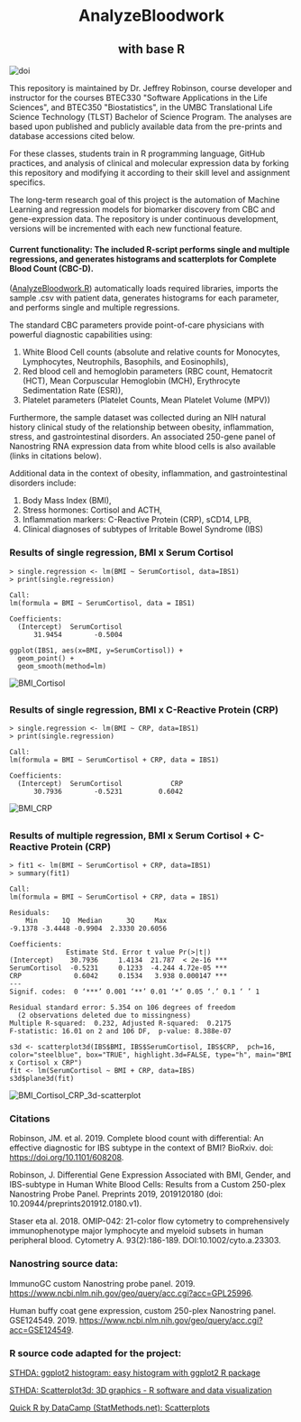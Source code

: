 <h1 align="center">
AnalyzeBloodwork</h1>
<h2 align="center">
with base R</h2>

![doi](../master/Images/zenodo.3373938.svg?sanitize=true)

This repository is maintained by Dr. Jeffrey Robinson, course developer and instructor for the courses BTEC330 "Software Applications in the Life Sciences", and BTEC350 "Biostatistics", in the UMBC Translational Life Science Technology (TLST) Bachelor of Science Program.  The analyses are based upon published and publicly available data from the pre-prints and database accessions cited below. 

For these classes, students train in R programming language, GitHub practices, and analysis of clinical and molecular expression data by forking this repository and modifying it according to their skill level and assignment specifics.

The long-term research goal of this project is the automation of Machine Learning and regression models for biomarker discovery from CBC and gene-expression data. The repository is under continuous development, versions will be incremented with each new functional feature. 

#### Current functionality: The included R-script performs single and multiple regressions, and generates histograms and scatterplots for Complete Blood Count (CBC-D).

([AnalyzeBloodwork.R](../master/AnalyzeBloodwork.R)) automatically loads required libraries, imports the sample .csv with patient data, generates histograms for each parameter, and performs single and multiple regressions.

The standard CBC parameters provide point-of-care physicians with powerful diagnostic capabilities using: 

1) White Blood Cell counts (absolute and relative counts for Monocytes, Lymphocytes, Neutrophils, Basophils, and Eosinophils), 
2) Red blood cell and hemoglobin parameters (RBC count, Hematocrit (HCT), Mean Corpuscular Hemoglobin (MCH), Erythrocyte Sedimentation Rate (ESR)), 
3) Platelet parameters (Platelet Counts, Mean Platelet Volume (MPV))

Furthermore, the sample dataset was collected during an NIH natural history clinical study of the relationship between obesity, inflammation, stress, and gastrointestinal disorders.  An associated 250-gene panel of Nanostring RNA expression data from white blood cells is also available (links in citations below).

Additional data in the context of obesity, inflammation, and gastrointestinal disorders include:
1) Body Mass Index (BMI), 
2) Stress hormones: Cortisol and ACTH,
3) Inflammation markers: C-Reactive Protein (CRP), sCD14, LPB,
4) Clinical diagnoses of subtypes of Irritable Bowel Syndrome (IBS)
 
### Results of single regression, BMI x Serum Cortisol
```
> single.regression <- lm(BMI ~ SerumCortisol, data=IBS1)
> print(single.regression)

Call:
lm(formula = BMI ~ SerumCortisol, data = IBS1)

Coefficients:
  (Intercept)  SerumCortisol  
      31.9454        -0.5004  
```
```
ggplot(IBS1, aes(x=BMI, y=SerumCortisol)) +
  geom_point() +    
  geom_smooth(method=lm) 
```
![BMI_Cortisol](../master/Images/CORTxBMI.png?sanitize=true)
##
### Results of single regression, BMI x C-Reactive Protein (CRP)
```
> single.regression <- lm(BMI ~ CRP, data=IBS1)
> print(single.regression)

Call:
lm(formula = BMI ~ SerumCortisol + CRP, data = IBS1)

Coefficients:
  (Intercept)  SerumCortisol            CRP  
      30.7936        -0.5231         0.6042  

```

![BMI_CRP](../master/Images/BMIxCRP.png?sanitize=true)
##
##
### Results of multiple regression, BMI x Serum Cortisol + C-Reactive Protein (CRP)
```
> fit1 <- lm(BMI ~ SerumCortisol + CRP, data=IBS1)
> summary(fit1)

Call:
lm(formula = BMI ~ SerumCortisol + CRP, data = IBS1)

Residuals:
    Min      1Q  Median      3Q     Max 
-9.1378 -3.4448 -0.9904  2.3330 20.6056 

Coefficients:
              Estimate Std. Error t value Pr(>|t|)    
(Intercept)    30.7936     1.4134  21.787  < 2e-16 ***
SerumCortisol  -0.5231     0.1233  -4.244 4.72e-05 ***
CRP             0.6042     0.1534   3.938 0.000147 ***
---
Signif. codes:  0 ‘***’ 0.001 ‘**’ 0.01 ‘*’ 0.05 ‘.’ 0.1 ‘ ’ 1

Residual standard error: 5.354 on 106 degrees of freedom
  (2 observations deleted due to missingness)
Multiple R-squared:  0.232,	Adjusted R-squared:  0.2175 
F-statistic: 16.01 on 2 and 106 DF,  p-value: 8.388e-07
```
```
s3d <- scatterplot3d(IBS$BMI, IBS$SerumCortisol, IBS$CRP,  pch=16, color="steelblue", box="TRUE", highlight.3d=FALSE, type="h", main="BMI x Cortisol x CRP")
fit <- lm(SerumCortisol ~ BMI + CRP, data=IBS)
s3d$plane3d(fit)
```
![BMI_Cortisol_CRP_3d-scatterplot](../master/Images/MultipleRegression_3way.png?sanitize=true)

### Citations
Robinson, JM. et al. 2019. Complete blood count with differential: An effective diagnostic for IBS subtype in the context of BMI? BioRxiv. doi: https://doi.org/10.1101/608208.

Robinson, J. Differential Gene Expression Associated with BMI, Gender, and IBS-subtype in Human White Blood Cells: Results from a Custom 250-plex Nanostring Probe Panel. Preprints 2019, 2019120180 (doi: 10.20944/preprints201912.0180.v1).

Staser eta al. 2018. OMIP-042: 21-color flow cytometry to comprehensively immunophenotype major lymphocyte and myeloid subsets in human peripheral blood. Cytometry A. 93(2):186-189. DOI:10.1002/cyto.a.23303. 

### Nanostring source data: 
ImmunoGC custom Nanostring probe panel. 2019.  https://www.ncbi.nlm.nih.gov/geo/query/acc.cgi?acc=GPL25996. 

Human buffy coat gene expression, custom 250-plex Nanostring panel. GSE124549. 2019. https://www.ncbi.nlm.nih.gov/geo/query/acc.cgi?acc=GSE124549.  


### R source code adapted for the project:
[STHDA: ggplot2 histogram: easy histogram with ggplot2 R package](http://www.sthda.com/english/articles/40-regression-analysis/167-simple-linear-regression-in-r/)

[STHDA: Scatterplot3d: 3D graphics - R software and data visualization](http://www.sthda.com/english/wiki/scatterplot3d-3d-graphics-r-software-and-data-visualization)

[Quick R by DataCamp (StatMethods.net): Scatterplots](https://www.statmethods.net/graphs/scatterplot.html)
